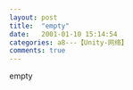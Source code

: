 ```yaml
---
layout: post
title:  "empty"
date:   2001-01-10 15:14:54
categories: a8---【Unity-网络】
comments: true
---
```

empty
